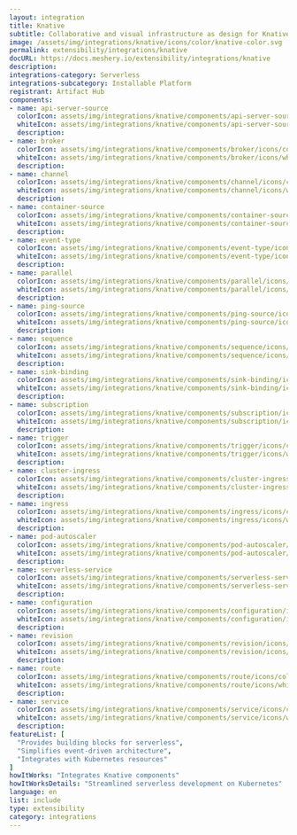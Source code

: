 ```yaml
---
layout: integration
title: Knative
subtitle: Collaborative and visual infrastructure as design for Knative
image: /assets/img/integrations/knative/icons/color/knative-color.svg
permalink: extensibility/integrations/knative
docURL: https://docs.meshery.io/extensibility/integrations/knative
description: 
integrations-category: Serverless
integrations-subcategory: Installable Platform
registrant: Artifact Hub
components: 
- name: api-server-source
  colorIcon: assets/img/integrations/knative/components/api-server-source/icons/color/api-server-source-color.svg
  whiteIcon: assets/img/integrations/knative/components/api-server-source/icons/white/api-server-source-white.svg
  description: 
- name: broker
  colorIcon: assets/img/integrations/knative/components/broker/icons/color/broker-color.svg
  whiteIcon: assets/img/integrations/knative/components/broker/icons/white/broker-white.svg
  description: 
- name: channel
  colorIcon: assets/img/integrations/knative/components/channel/icons/color/channel-color.svg
  whiteIcon: assets/img/integrations/knative/components/channel/icons/white/channel-white.svg
  description: 
- name: container-source
  colorIcon: assets/img/integrations/knative/components/container-source/icons/color/container-source-color.svg
  whiteIcon: assets/img/integrations/knative/components/container-source/icons/white/container-source-white.svg
  description: 
- name: event-type
  colorIcon: assets/img/integrations/knative/components/event-type/icons/color/event-type-color.svg
  whiteIcon: assets/img/integrations/knative/components/event-type/icons/white/event-type-white.svg
  description: 
- name: parallel
  colorIcon: assets/img/integrations/knative/components/parallel/icons/color/parallel-color.svg
  whiteIcon: assets/img/integrations/knative/components/parallel/icons/white/parallel-white.svg
  description: 
- name: ping-source
  colorIcon: assets/img/integrations/knative/components/ping-source/icons/color/ping-source-color.svg
  whiteIcon: assets/img/integrations/knative/components/ping-source/icons/white/ping-source-white.svg
  description: 
- name: sequence
  colorIcon: assets/img/integrations/knative/components/sequence/icons/color/sequence-color.svg
  whiteIcon: assets/img/integrations/knative/components/sequence/icons/white/sequence-white.svg
  description: 
- name: sink-binding
  colorIcon: assets/img/integrations/knative/components/sink-binding/icons/color/sink-binding-color.svg
  whiteIcon: assets/img/integrations/knative/components/sink-binding/icons/white/sink-binding-white.svg
  description: 
- name: subscription
  colorIcon: assets/img/integrations/knative/components/subscription/icons/color/subscription-color.svg
  whiteIcon: assets/img/integrations/knative/components/subscription/icons/white/subscription-white.svg
  description: 
- name: trigger
  colorIcon: assets/img/integrations/knative/components/trigger/icons/color/trigger-color.svg
  whiteIcon: assets/img/integrations/knative/components/trigger/icons/white/trigger-white.svg
  description: 
- name: cluster-ingress
  colorIcon: assets/img/integrations/knative/components/cluster-ingress/icons/color/cluster-ingress-color.svg
  whiteIcon: assets/img/integrations/knative/components/cluster-ingress/icons/white/cluster-ingress-white.svg
  description: 
- name: ingress
  colorIcon: assets/img/integrations/knative/components/ingress/icons/color/ingress-color.svg
  whiteIcon: assets/img/integrations/knative/components/ingress/icons/white/ingress-white.svg
  description: 
- name: pod-autoscaler
  colorIcon: assets/img/integrations/knative/components/pod-autoscaler/icons/color/pod-autoscaler-color.svg
  whiteIcon: assets/img/integrations/knative/components/pod-autoscaler/icons/white/pod-autoscaler-white.svg
  description: 
- name: serverless-service
  colorIcon: assets/img/integrations/knative/components/serverless-service/icons/color/serverless-service-color.svg
  whiteIcon: assets/img/integrations/knative/components/serverless-service/icons/white/serverless-service-white.svg
  description: 
- name: configuration
  colorIcon: assets/img/integrations/knative/components/configuration/icons/color/configuration-color.svg
  whiteIcon: assets/img/integrations/knative/components/configuration/icons/white/configuration-white.svg
  description: 
- name: revision
  colorIcon: assets/img/integrations/knative/components/revision/icons/color/revision-color.svg
  whiteIcon: assets/img/integrations/knative/components/revision/icons/white/revision-white.svg
  description: 
- name: route
  colorIcon: assets/img/integrations/knative/components/route/icons/color/route-color.svg
  whiteIcon: assets/img/integrations/knative/components/route/icons/white/route-white.svg
  description: 
- name: service
  colorIcon: assets/img/integrations/knative/components/service/icons/color/service-color.svg
  whiteIcon: assets/img/integrations/knative/components/service/icons/white/service-white.svg
  description: 
featureList: [
  "Provides building blocks for serverless",
  "Simplifies event-driven architecture",
  "Integrates with Kubernetes resources"
]
howItWorks: "Integrates Knative components"
howItWorksDetails: "Streamlined serverless development on Kubernetes"
language: en
list: include
type: extensibility
category: integrations
---
```

